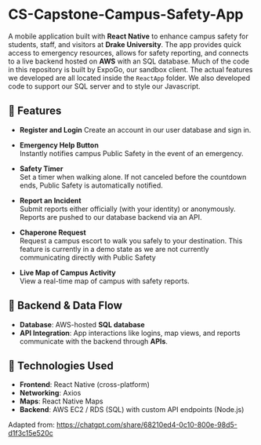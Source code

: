 # CS-Capstone-Campus-Safety-App

A mobile application built with **React Native** to enhance campus safety for students, staff, and visitors at **Drake University**. The app provides quick access to emergency resources, allows for safety reporting, and connects to a live backend hosted on **AWS** with an SQL database. Much of the code in this repository is built by ExpoGo, our sandbox client. The actual features we developed are all located inside the `ReactApp` folder. We also developed code to support our SQL server and to style our Javascript.

## 🚨 Features

-  **Register and Login**
  Create an account in our user database and sign in.

-  **Emergency Help Button**  
  Instantly notifies campus Public Safety in the event of an emergency.

- **Safety Timer**  
  Set a timer when walking alone. If not canceled before the countdown ends, Public Safety is automatically notified.

- **Report an Incident**  
  Submit reports either officially (with your identity) or anonymously. Reports are pushed to our database backend via an API.

- **Chaperone Request**  
  Request a campus escort to walk you safely to your destination. This feature is currently in a demo state as we are not currently communicating directly with Public Safety

- **Live Map of Campus Activity**  
  View a real-time map of campus with safety reports.

## 📡 Backend & Data Flow

- **Database**: AWS-hosted **SQL database**
- **API Integration**: App interactions like logins, map views, and reports communicate with the backend through **APIs**.

## 📱 Technologies Used

- **Frontend**: React Native (cross-platform)
- **Networking**: Axios
- **Maps**: React Native Maps
- **Backend**: AWS EC2 / RDS (SQL) with custom API endpoints (Node.js)


Adapted from: https://chatgpt.com/share/68210ed4-0c10-800e-98d5-d1f3c15e520c
